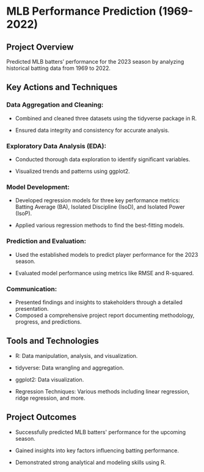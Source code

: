 # MLB Performance Prediction (1969-2022)
## Project Overview
Predicted MLB batters’ performance for the 2023 season by analyzing historical batting data from 1969 to 2022.

## Key Actions and Techniques
### Data Aggregation and Cleaning:

- Combined and cleaned three datasets using the tidyverse package in R.

- Ensured data integrity and consistency for accurate analysis.

### Exploratory Data Analysis (EDA):

- Conducted thorough data exploration to identify significant variables.

- Visualized trends and patterns using ggplot2.

### Model Development:

- Developed regression models for three key performance metrics: Batting Average (BA), Isolated Discipline (IsoD), and Isolated Power (IsoP).

- Applied various regression methods to find the best-fitting models.

### Prediction and Evaluation:

- Used the established models to predict player performance for the 2023 season.

- Evaluated model performance using metrics like RMSE and R-squared.

### Communication:

- Presented findings and insights to stakeholders through a detailed presentation.
- Composed a comprehensive project report documenting methodology, progress, and predictions.

## Tools and Technologies

- R: Data manipulation, analysis, and visualization.

- tidyverse: Data wrangling and aggregation.

- ggplot2: Data visualization.

- Regression Techniques: Various methods including linear regression, ridge regression, and more.

## Project Outcomes
- Successfully predicted MLB batters' performance for the upcoming season.

- Gained insights into key factors influencing batting performance.

- Demonstrated strong analytical and modeling skills using R.

